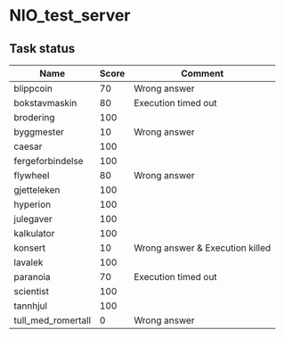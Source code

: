 # NIO_test_server
## Task status
| Name | Score | Comment |
|------|-------|---------|
| blippcoin  | 70  | Wrong answer |
| bokstavmaskin | 80 | Execution timed out |
| brodering  | 100 | |
| byggmester | 10  | Wrong answer |
| caesar     | 100 | |
| fergeforbindelse | 100 | |
| flywheel   | 80  | Wrong answer |
| gjetteleken | 100 | |
| hyperion    | 100 | |
| julegaver   | 100 | |
| kalkulator  | 100 | |
| konsert     | 10  | Wrong answer & Execution killed |
| lavalek     | 100 | |
| paranoia    | 70  | Execution timed out |
| scientist   | 100 | |
| tannhjul    | 100 | |
| tull_med_romertall | 0 | Wrong answer |
